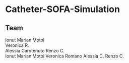 # Catheter-SOFA-Simulation

## Team
Ionut Marian Motoi  
Veronica R.  
Alessia Carotenuto
Renzo C.  
Ionut Marian Motoi
Veronica Romano
Alessia C.
Renzo C.
